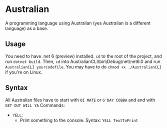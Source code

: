 # Australian

A programming language using Australian (yes Australian is a different language) as a base.

## Usage

You need to have .net 6 (preview) installed.
`cd` to the root of the project, and run `dotnet build`.
Then, `cd` into AustralianCLI\bin\Debug\net\net6.0 and run `AustralianCLI yourcodefile`. You may have to do `chmod +x ./AustralianCLI` if you're on Linux.

## Syntax
All Australian files have to start with `OI MATE` or `G'DAY COBBA` and end with `GET OUT WILL YA`
Commands:
* `YELL`:
  * Print something to the console.
  Syntax: `YELL TextToPrint`

